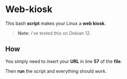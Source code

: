 # Web-kiosk

This bash **script** makes your Linux a **web kiosk**.

> **Note**: i've tested this on Debian 12.

## How

You simply need to insert your **URL** in line **57** of the **file**.

Then **run** the script and everything should work.